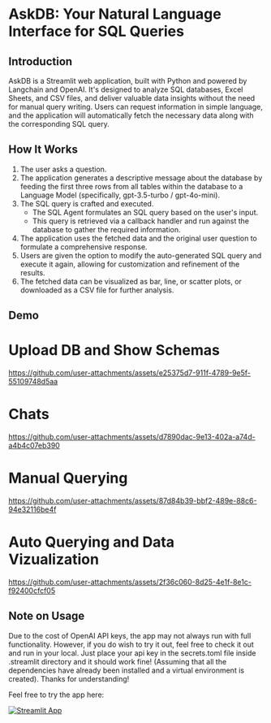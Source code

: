 # AskDB: Your Natural Language Interface for SQL Queries

## Introduction
AskDB is a Streamlit web application, built with Python and powered by Langchain and OpenAI. It's designed to analyze SQL databases, Excel Sheets, and CSV files, and deliver valuable data insights without the need for manual query writing. Users can request information in simple language, and the application will automatically fetch the necessary data along with the corresponding SQL query.

## How It Works

1. The user asks a question.
2. The application generates a descriptive message about the database by feeding the first three rows from all tables within the database to a Language Model (specifically, gpt-3.5-turbo / gpt-4o-mini).
3. The SQL query is crafted and executed.
   - The SQL Agent formulates an SQL query based on the user's input.
   - This query is retrieved via a callback handler and run against the database to gather the required information.
4. The application uses the fetched data and the original user question to formulate a comprehensive response.
5. Users are given the option to modify the auto-generated SQL query and execute it again, allowing for customization and refinement of the results.
6. The fetched data can be visualized as bar, line, or scatter plots, or downloaded as a CSV file for further analysis.

## Demo

# Upload DB and Show Schemas
https://github.com/user-attachments/assets/e25375d7-911f-4789-9e5f-55109748d5aa

# Chats
https://github.com/user-attachments/assets/d7890dac-9e13-402a-a74d-a4b4c07eb390

# Manual Querying
https://github.com/user-attachments/assets/87d84b39-bbf2-489e-88c6-94e32116be4f

# Auto Querying and Data Vizualization
https://github.com/user-attachments/assets/2f36c060-8d25-4e1f-8e1c-f92400cfcf05

## Note on Usage
Due to the cost of OpenAI API keys, the app may not always run with full functionality. However, if you do wish to try it out, feel free to check it out and run in your local. Just place your api key in the secrets.toml file inside .streamlit directory and it should work fine! (Assuming that all the dependencies have already been installed and a virtual environment is created). Thanks for understanding!

Feel free to try the app here:

[![Streamlit App](https://static.streamlit.io/badges/streamlit_badge_black_white.svg)](https://askdb-niilooy.streamlit.app)
